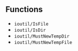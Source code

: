 ## Functions

- `ioutil/IsFile`
- `ioutil/IsDir`
- `ioutil/MustNewTempDir`
- `ioutil/MustNewTempFile`
